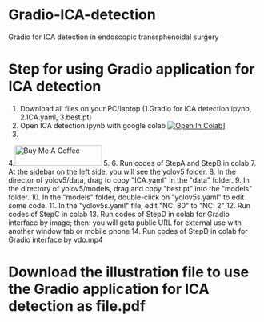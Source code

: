 # Gradio-ICA-detection
Gradio for ICA detection in endoscopic transsphenoidal surgery
# Step for using Gradio application for ICA detection 
1. Download all files on your PC/laptop (1.Gradio for ICA detection.ipynb, 2.ICA.yaml, 3.best.pt)
2. Open ICA detection.ipynb with google colab [![Open In Colab](https://colab.research.google.com/assets/colab-badge.svg)](https://colab.research.google.com/github/thara7640/Gradio-ICA-sella-detection/blob/main/Gradio-for-ICA-detection.ipynb)]
3.
4.<a href="https://www.buymeacoffee.com/roniemartinez" target="_blank"><img src="https://cdn.buymeacoffee.com/buttons/default-orange.png" alt="Buy Me A Coffee" height="41" width="174"></a>
5. 
6. Run codes of StepA and StepB in colab
7. At the sidebar on the left side, you will see the yolov5 folder.
8. In the director of yolov5/data, drag to copy "ICA.yaml" in the "data" folder.
9. In the directory of yolov5/models, drag and copy "best.pt" into the "models" folder.
10. In the "models" folder, double-click on "yolov5s.yaml" to edit some code.
11. In the "yolov5s.yaml" file, edit "NC: 80" to "NC: 2"
12. Run codes of StepC in colab
13. Run codes of StepD in colab for Gradio interface by image; then: you will geta  public URL for external use with another window tab or mobile phone
14. Run codes of StepD in colab for Gradio interface by vdo.mp4 
# Download the illustration file to use the Gradio application for ICA detection as file.pdf

